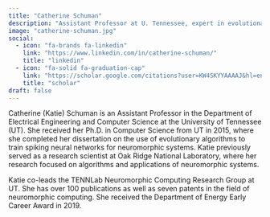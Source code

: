 ```yaml
---
title: "Catherine Schuman"
description: "Assistant Professor at U. Tennessee, expert in evolutionary algorithms for SNNs and neuromorphic systems. Co-leads TENNLab. DOE Early Career Award recipient."
image: "catherine-schuman.jpg"
social:
  - icon: "fa-brands fa-linkedin"
    link: "https://www.linkedin.com/in/catherine-schuman/"
    title: "linkedin"
  - icon: "fa-solid fa-graduation-cap"
    link: "https://scholar.google.com/citations?user=KW4SKYYAAAAJ&hl=en"
    title: "scholar"
draft: false
---
```

Catherine (Katie) Schuman is an Assistant Professor in the Department of Electrical Engineering and Computer Science at the University of Tennessee (UT). She received her Ph.D. in Computer Science from UT in 2015, where she completed her dissertation on the use of evolutionary algorithms to train spiking neural networks for neuromorphic systems. Katie previously served as a research scientist at Oak Ridge National Laboratory, where her research focused on algorithms and applications of neuromorphic systems.

Katie co-leads the TENNLab Neuromorphic Computing Research Group at UT. She has over 100 publications as well as seven patents in the field of neuromorphic computing. She received the Department of Energy Early Career Award in 2019.
